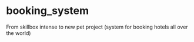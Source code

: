 # booking_system
From skillbox intense to new pet project (system for booking hotels all over the world)
